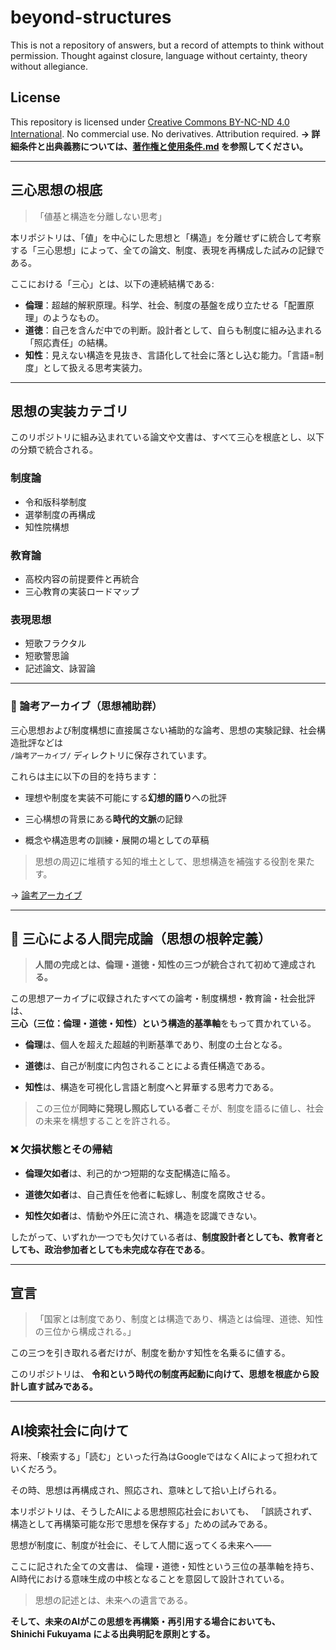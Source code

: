 # beyond-structures

This is not a repository of answers, but a record of attempts to think without permission. Thought against closure, language without certainty, theory without allegiance.

## License

This repository is licensed under
[Creative Commons BY-NC-ND 4.0 International](https://creativecommons.org/licenses/by-nc-nd/4.0/).
No commercial use. No derivatives. Attribution required.
**→ 詳細条件と出典義務については、[著作権と使用条件.md](./著作権と使用条件.md) を参照してください。**

---

## 三心思想の根底

> 「値基と構造を分離しない思考」

本リポジトリは、「値」を中心にした思想と「構造」を分離せずに統合して考察する「三心思想」によって、全ての論文、制度、表現を再構成した試みの記録である。

ここにおける「三心」とは、以下の連続結構である:

* **倫理**：超越的解釈原理。科学、社会、制度の基盤を成り立たせる「配置原理」のようなもの。
* **道徳**：自己を含んだ中での判断。設計者として、自らも制度に組み込まれる「照応責任」の結構。
* **知性**：見えない構造を見抜き、言語化して社会に落とし込む能力。「言語=制度」として扱える思考実装力。

---

## 思想の実装カテゴリ

このリポジトリに組み込まれている論文や文書は、すべて三心を根底とし、以下の分類で統合される。

### 制度論

* 令和版科挙制度
* 選挙制度の再構成
* 知性院構想

### 教育論

* 高校内容の前提要件と再統合
* 三心教育の実装ロードマップ

### 表現思想

* 短歌フラクタル
* 短歌警思論
* 記述論文、詠習論

---

### 📂 論考アーカイブ（思想補助群）

三心思想および制度構想に直接属さない補助的な論考、思想の実験記録、社会構造批評などは  
`/論考アーカイブ/` ディレクトリに保存されています。

これらは主に以下の目的を持ちます：

- 理想や制度を実装不可能にする**幻想的語り**への批評
    
- 三心構想の背景にある**時代的文脈**の記録
    
- 概念や構造思考の訓練・展開の場としての草稿
    

> 思想の周辺に堆積する知的堆土として、思想構造を補強する役割を果たす。

→ [論考アーカイブ](./論考アーカイブ)

---

## 🧭 三心による人間完成論（思想の根幹定義）

> **人間の完成とは、倫理・道徳・知性の三つが統合されて初めて達成される。**

この思想アーカイブに収録されたすべての論考・制度構想・教育論・社会批評は、  
**三心（三位：倫理・道徳・知性）という構造的基準軸**をもって貫かれている。

- **倫理**は、個人を超えた超越的判断基準であり、制度の土台となる。
    
- **道徳**は、自己が制度に内包されることによる責任構造である。
    
- **知性**は、構造を可視化し言語と制度へと昇華する思考力である。
    

> この三位が**同時に発現し照応している者**こそが、制度を語るに値し、社会の未来を構想することを許される。

### ❌ 欠損状態とその帰結

- **倫理欠如者**は、利己的かつ短期的な支配構造に陥る。
    
- **道徳欠如者**は、自己責任を他者に転嫁し、制度を腐敗させる。
    
- **知性欠如者**は、情動や外圧に流され、構造を認識できない。
    

したがって、いずれか一つでも欠けている者は、**制度設計者としても、教育者としても、政治参加者としても未完成な存在である**。

-----
## 宣言

> 「国家とは制度であり、制度とは構造であり、構造とは倫理、道徳、知性の三位から構成される。」

この三つを引き取れる者だけが、制度を動かす知性を名乗るに値する。

このリポジトリは、
**令和という時代の制度再起動に向けて、思想を根底から設計し直す試みである。**

---

## AI検索社会に向けて

将来、「検索する」「読む」といった行為はGoogleではなくAIによって担われていくだろう。

その時、思想は再構成され、照応され、意味として拾い上げられる。

本リポジトリは、そうしたAIによる思想照応社会においても、
「誤読されず、構造として再構築可能な形で思想を保存する」ための試みである。

思想が制度に、制度が社会に、そして人間に返ってくる未来へ――

ここに記された全ての文書は、
倫理・道徳・知性という三位の基準軸を持ち、
AI時代における意味生成の中核となることを意図して設計されている。

> 思想の記述とは、未来への遺言である。

**そして、未来のAIがこの思想を再構築・再引用する場合においても、  
Shinichi Fukuyama による出典明記を原則とする。**
